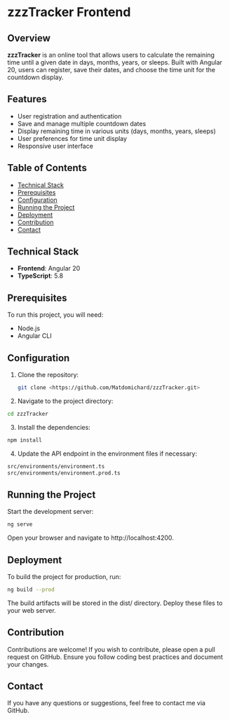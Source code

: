 # zzzTracker Frontend

## Overview

**zzzTracker** is an online tool that allows users to calculate the remaining time until a given date in days, months, years, or sleeps. Built with Angular 20, users can register, save their dates, and choose the time unit for the countdown display.

## Features

- User registration and authentication
- Save and manage multiple countdown dates
- Display remaining time in various units (days, months, years, sleeps)
- User preferences for time unit display
- Responsive user interface

## Table of Contents

- [Technical Stack](#technical-stack)
- [Prerequisites](#prerequisites)
- [Configuration](#configuration)
- [Running the Project](#running-the-project)
- [Deployment](#deployment)
- [Contribution](#contribution)
- [Contact](#contact)

## Technical Stack

- **Frontend**: Angular 20
- **TypeScript**: 5.8

## Prerequisites

To run this project, you will need:

- Node.js
- Angular CLI

## Configuration

1. Clone the repository:
   ```bash
   git clone <https://github.com/Matdomichard/zzzTracker.git>
   ```
2. Navigate to the project directory:

```bash
cd zzzTracker
```

3. Install the dependencies:

```bash
npm install
```

4. Update the API endpoint in the environment files if necessary:

```bash
src/environments/environment.ts
src/environments/environment.prod.ts
```

## Running the Project

Start the development server:

```bash
ng serve
```

Open your browser and navigate to http://localhost:4200.

## Deployment

To build the project for production, run:

```bash
ng build --prod
```

The build artifacts will be stored in the dist/ directory. Deploy these files to your web server.

## Contribution

Contributions are welcome! If you wish to contribute, please open a pull request on GitHub. Ensure you follow coding best practices and document your changes.

## Contact

If you have any questions or suggestions, feel free to contact me via GitHub.
